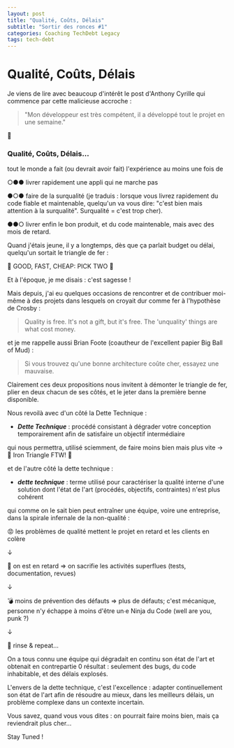 ```yaml
---
layout: post
title: "Qualité, Coûts, Délais"
subtitle: "Sortir des ronces #1"
categories: Coaching TechDebt Legacy
tags: tech-debt
---
```

# Qualité, Coûts, Délais

Je viens de lire avec beaucoup d'intérêt le post d'Anthony Cyrille qui commence par cette malicieuse accroche :

> "Mon développeur est très compétent, il a développé tout le projet en une semaine."

👀
<!--more-->

### Qualité, Coûts, Délais…

tout le monde a fait (ou devrait avoir fait) l'expérience au moins une fois de

○●● livrer rapidement une appli qui ne marche pas

●○● faire de la surqualité (je traduis : lorsque vous livrez rapidement du code fiable et maintenable, quelqu'un va vous dire: "c'est bien mais attention à la surqualité". Surqualité = c'est trop cher).

●●○ livrer enfin le bon produit, et du code maintenable, mais avec des mois de retard.

Quand j'étais jeune, il y a longtemps, dès que ça parlait budget ou délai, quelqu'un sortait le triangle de fer :

 🔺 GOOD, FAST, CHEAP: PICK TWO 🔻

Et à l'époque, je me disais : c'est sagesse !

Mais depuis, j'ai eu quelques occasions de rencontrer et de contribuer moi-même à des projets dans lesquels on croyait dur comme fer à l'hypothèse de Crosby :

> Quality is free. It's not a gift, but it's free. The 'unquality' things are what cost money.

et je me rappelle aussi Brian Foote (coautheur de l'excellent papier Big Ball of Mud) :

>  Si vous trouvez qu'une bonne architecture coûte cher, essayez une mauvaise.

Clairement ces deux propositions nous invitent à démonter le triangle de fer, plier en deux chacun de ses côtés, et le jeter dans la première benne disponible.

Nous revoilà avec d'un côté la Dette Technique :

* __*Dette Technique*__ : procédé consistant à dégrader votre conception temporairement afin de satisfaire un objectif intermédiaire

qui nous permettra, utilisé sciemment, de faire moins bien mais plus vite → 🔻 Iron Triangle FTW! 🔺

et de l'autre côté la dette technique :

* __*dette technique*__ : terme utilisé pour caractériser la qualité interne d'une solution dont l'état de l'art (procédés, objectifs, contraintes) n'est plus cohérent

qui comme on le sait bien peut entraîner une équipe, voire une entreprise, dans la spirale infernale de la non-qualité :

😡 les problèmes de qualité mettent le projet en retard et les clients en colère

 ↓

🤷 on est en retard ⇒ on sacrifie les activités superflues (tests, documentation, revues)

 ↓

💣 moins de prévention des défauts ⇒ plus de défauts; c'est mécanique, personne n'y échappe à moins d'être un∙e Ninja du Code (well are you, punk ?)

 ↓

🔁 rinse & repeat…

On a tous connu une équipe qui dégradait en continu son état de l'art et obtenait en contrepartie 0 résultat : seulement des bugs, du code inhabitable, et des délais explosés.

L'envers de la dette technique, c'est l'excellence : adapter continuellement son état de l'art afin de résoudre au mieux, dans les meilleurs délais, un problème complexe dans un contexte incertain.

Vous savez, quand vous vous dites : on pourrait faire moins bien, mais ça reviendrait plus cher…

Stay Tuned !
